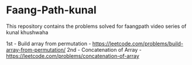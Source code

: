 # Faang-Path-kunal
This repository contains the problems solved for faangpath video series of kunal khushwaha

1st - Build array from permutation - https://leetcode.com/problems/build-array-from-permutation/ 
2nd - Concatenation of Array - https://leetcode.com/problems/concatenation-of-array
